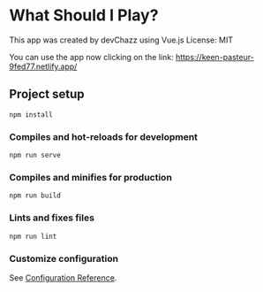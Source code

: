 # What Should I Play?

This app was created by devChazz using Vue.js
License: MIT

You can use the app now clicking on the link: https://keen-pasteur-9fed77.netlify.app/

## Project setup
```
npm install
```

### Compiles and hot-reloads for development
```
npm run serve
```

### Compiles and minifies for production
```
npm run build
```

### Lints and fixes files
```
npm run lint
```

### Customize configuration
See [Configuration Reference](https://cli.vuejs.org/config/).
